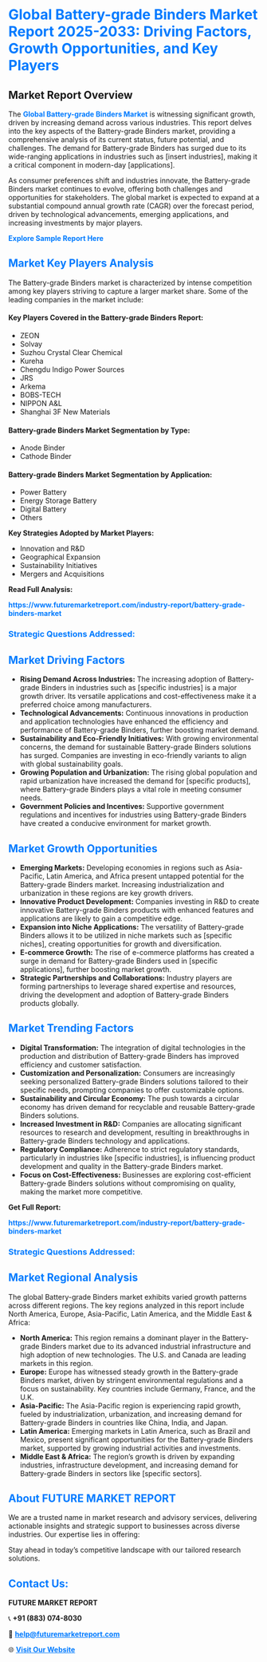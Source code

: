 <h1 style="color: #007BFF;">Global Battery-grade Binders Market Report 2025-2033: Driving Factors, Growth Opportunities, and Key Players</h1>

<section id="overview">
<h2>Market Report Overview</h2>
<p>The <a href="https://www.futuremarketreport.com/industry-report/battery-grade-binders-market" style="color: #007BFF; text-decoration: none;"><strong>Global Battery-grade Binders Market</strong></a> is witnessing significant growth, driven by increasing demand across various industries. This report delves into the key aspects of the Battery-grade Binders market, providing a comprehensive analysis of its current status, future potential, and challenges. The demand for Battery-grade Binders has surged due to its wide-ranging applications in industries such as [insert industries], making it a critical component in modern-day [applications].</p>
<p>As consumer preferences shift and industries innovate, the Battery-grade Binders market continues to evolve, offering both challenges and opportunities for stakeholders. The global market is expected to expand at a substantial compound annual growth rate (CAGR) over the forecast period, driven by technological advancements, emerging applications, and increasing investments by major players.</p>
</section>

<section id="overview">
<p><a href="https://www.futuremarketreport.com/request-sample/reportId=33068" style="color: #007BFF; text-decoration: none;"><strong>Explore Sample Report Here</strong></a></p>
</section>

<section id="key-players">
<h2 style="color: #007BFF;">Market Key Players Analysis</h2>
<p>The Battery-grade Binders market is characterized by intense competition among key players striving to capture a larger market share. Some of the leading companies in the market include:</p>
<h4>Key Players Covered in the Battery-grade Binders Report:</h4>
<ul><li>ZEON</li><li>Solvay</li><li>Suzhou Crystal Clear Chemical</li><li>Kureha</li><li>Chengdu Indigo Power Sources</li><li>JRS</li><li>Arkema</li><li>BOBS-TECH</li><li>NIPPON A&amp;L</li><li>Shanghai 3F New Materials</li></ul>
<h4>Battery-grade Binders Market Segmentation by Type:</h4>
<ul><li>Anode Binder</li><li>Cathode Binder</li></ul>

<h4>Battery-grade Binders Market Segmentation by Application:</h4>
<ul><li>Power Battery</li><li>Energy Storage Battery</li><li>Digital Battery</li><li>Others</li></ul>
<p><strong>Key Strategies Adopted by Market Players:</strong></p>
<ul>
<li>Innovation and R&D</li>
<li>Geographical Expansion</li>
<li>Sustainability Initiatives</li>
<li>Mergers and Acquisitions</li>
</ul>
</section>

<section>
<p><strong>Read Full Analysis: </strong></p><a href="https://www.futuremarketreport.com/industry-report/battery-grade-binders-market" style="color: #007BFF; text-decoration: none;"><strong>https://www.futuremarketreport.com/industry-report/battery-grade-binders-market</strong></a>
<h3 style="color: #007BFF;">Strategic Questions Addressed:</h3>
</section>

<section id="driving-factors">
<h2 style="color: #007BFF;">Market Driving Factors</h2>
<ul>
<li><strong>Rising Demand Across Industries:</strong> The increasing adoption of Battery-grade Binders in industries such as [specific industries] is a major growth driver. Its versatile applications and cost-effectiveness make it a preferred choice among manufacturers.</li>
<li><strong>Technological Advancements:</strong> Continuous innovations in production and application technologies have enhanced the efficiency and performance of Battery-grade Binders, further boosting market demand.</li>
<li><strong>Sustainability and Eco-Friendly Initiatives:</strong> With growing environmental concerns, the demand for sustainable Battery-grade Binders solutions has surged. Companies are investing in eco-friendly variants to align with global sustainability goals.</li>
<li><strong>Growing Population and Urbanization:</strong> The rising global population and rapid urbanization have increased the demand for [specific products], where Battery-grade Binders plays a vital role in meeting consumer needs.</li>
<li><strong>Government Policies and Incentives:</strong> Supportive government regulations and incentives for industries using Battery-grade Binders have created a conducive environment for market growth.</li>
</ul>
</section>

<section id="growth-opportunities">
<h2 style="color: #007BFF;">Market Growth Opportunities</h2>
<ul>
<li><strong>Emerging Markets:</strong> Developing economies in regions such as Asia-Pacific, Latin America, and Africa present untapped potential for the Battery-grade Binders market. Increasing industrialization and urbanization in these regions are key growth drivers.</li>
<li><strong>Innovative Product Development:</strong> Companies investing in R&D to create innovative Battery-grade Binders products with enhanced features and applications are likely to gain a competitive edge.</li>
<li><strong>Expansion into Niche Applications:</strong> The versatility of Battery-grade Binders allows it to be utilized in niche markets such as [specific niches], creating opportunities for growth and diversification.</li>
<li><strong>E-commerce Growth:</strong> The rise of e-commerce platforms has created a surge in demand for Battery-grade Binders used in [specific applications], further boosting market growth.</li>
<li><strong>Strategic Partnerships and Collaborations:</strong> Industry players are forming partnerships to leverage shared expertise and resources, driving the development and adoption of Battery-grade Binders products globally.</li>
</ul>
</section>

<section id="trending-factors">
<h2 style="color: #007BFF;">Market Trending Factors</h2>
<ul>
<li><strong>Digital Transformation:</strong> The integration of digital technologies in the production and distribution of Battery-grade Binders has improved efficiency and customer satisfaction.</li>
<li><strong>Customization and Personalization:</strong> Consumers are increasingly seeking personalized Battery-grade Binders solutions tailored to their specific needs, prompting companies to offer customizable options.</li>
<li><strong>Sustainability and Circular Economy:</strong> The push towards a circular economy has driven demand for recyclable and reusable Battery-grade Binders solutions.</li>
<li><strong>Increased Investment in R&D:</strong> Companies are allocating significant resources to research and development, resulting in breakthroughs in Battery-grade Binders technology and applications.</li>
<li><strong>Regulatory Compliance:</strong> Adherence to strict regulatory standards, particularly in industries like [specific industries], is influencing product development and quality in the Battery-grade Binders market.</li>
<li><strong>Focus on Cost-Effectiveness:</strong> Businesses are exploring cost-efficient Battery-grade Binders solutions without compromising on quality, making the market more competitive.</li>
</ul>
</section>

<section>
<p><strong>Get Full Report: </strong></p><a href="https://www.futuremarketreport.com/industry-report/battery-grade-binders-market" style="color: #007BFF; text-decoration: none;"><strong>https://www.futuremarketreport.com/industry-report/battery-grade-binders-market</strong></a>
<h3 style="color: #007BFF;">Strategic Questions Addressed:</h3>
</section>


<section id="regional-analysis">
<h2 style="color: #007BFF;">Market Regional Analysis</h2>
<p>The global Battery-grade Binders market exhibits varied growth patterns across different regions. The key regions analyzed in this report include North America, Europe, Asia-Pacific, Latin America, and the Middle East & Africa:</p>
<ul>
<li><strong>North America:</strong> This region remains a dominant player in the Battery-grade Binders market due to its advanced industrial infrastructure and high adoption of new technologies. The U.S. and Canada are leading markets in this region.</li>
<li><strong>Europe:</strong> Europe has witnessed steady growth in the Battery-grade Binders market, driven by stringent environmental regulations and a focus on sustainability. Key countries include Germany, France, and the U.K.</li>
<li><strong>Asia-Pacific:</strong> The Asia-Pacific region is experiencing rapid growth, fueled by industrialization, urbanization, and increasing demand for Battery-grade Binders in countries like China, India, and Japan.</li>
<li><strong>Latin America:</strong> Emerging markets in Latin America, such as Brazil and Mexico, present significant opportunities for the Battery-grade Binders market, supported by growing industrial activities and investments.</li>
<li><strong>Middle East & Africa:</strong> The region’s growth is driven by expanding industries, infrastructure development, and increasing demand for Battery-grade Binders in sectors like [specific sectors].</li>
</ul>
</section>

<footer>
<h2 style="color: #007BFF;">About FUTURE MARKET REPORT</h2>
<p>We are a trusted name in market research and advisory services, delivering actionable insights and strategic support to businesses across diverse industries. Our expertise lies in offering:</p>

<p>Stay ahead in today’s competitive landscape with our tailored research solutions.</p>

<h2 style="color: #007BFF;">Contact Us:</h2>
<p><strong>FUTURE MARKET REPORT</strong></p>
<p>📞 <strong>+91 (883) 074-8030</strong></p>
<p>📧 <strong><a href="mailto:help@futuremarketreport.com" style="color: #007BFF;">help@futuremarketreport.com</a></strong></p>
<p>🌐 <strong><a href="https://www.futuremarketreport.com/" style="color: #007BFF;">Visit Our Website</a></strong></p>
</footer>